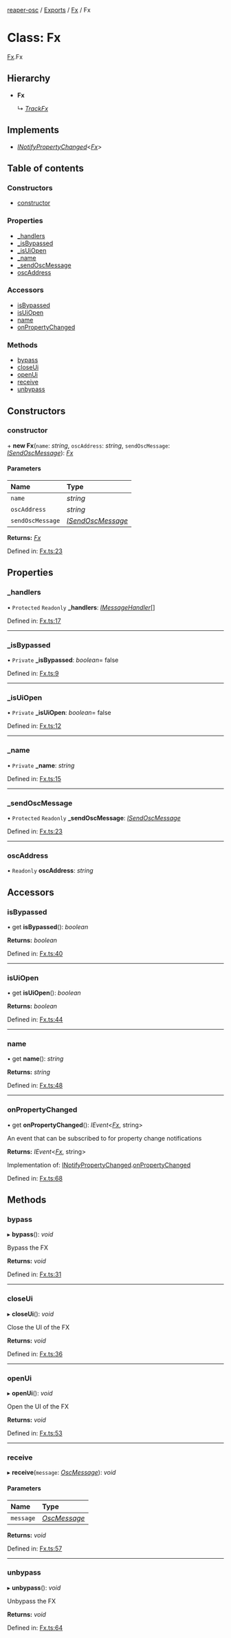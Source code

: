 [reaper-osc](../README.md) / [Exports](../modules.md) / [Fx](../modules/fx.md) / Fx

# Class: Fx

[Fx](../modules/fx.md).Fx

## Hierarchy

- **Fx**

  ↳ [*TrackFx*](fx.trackfx.md)

## Implements

- [*INotifyPropertyChanged*](../interfaces/notify_notify.inotifypropertychanged.md)<[*Fx*](fx.fx-1.md)\>

## Table of contents

### Constructors

- [constructor](fx.fx-1.md#constructor)

### Properties

- [\_handlers](fx.fx-1.md#_handlers)
- [\_isBypassed](fx.fx-1.md#_isbypassed)
- [\_isUiOpen](fx.fx-1.md#_isuiopen)
- [\_name](fx.fx-1.md#_name)
- [\_sendOscMessage](fx.fx-1.md#_sendoscmessage)
- [oscAddress](fx.fx-1.md#oscaddress)

### Accessors

- [isBypassed](fx.fx-1.md#isbypassed)
- [isUiOpen](fx.fx-1.md#isuiopen)
- [name](fx.fx-1.md#name)
- [onPropertyChanged](fx.fx-1.md#onpropertychanged)

### Methods

- [bypass](fx.fx-1.md#bypass)
- [closeUi](fx.fx-1.md#closeui)
- [openUi](fx.fx-1.md#openui)
- [receive](fx.fx-1.md#receive)
- [unbypass](fx.fx-1.md#unbypass)

## Constructors

### constructor

\+ **new Fx**(`name`: *string*, `oscAddress`: *string*, `sendOscMessage`: [*ISendOscMessage*](../interfaces/osc_messages.isendoscmessage.md)): [*Fx*](fx.fx-1.md)

#### Parameters

| Name | Type |
| :------ | :------ |
| `name` | *string* |
| `oscAddress` | *string* |
| `sendOscMessage` | [*ISendOscMessage*](../interfaces/osc_messages.isendoscmessage.md) |

**Returns:** [*Fx*](fx.fx-1.md)

Defined in: [Fx.ts:23](https://github.com/LykaiosNZ/reaper-osc.js/blob/7ba97a3/src/Fx.ts#L23)

## Properties

### \_handlers

• `Protected` `Readonly` **\_handlers**: [*IMessageHandler*](../interfaces/osc_handlers.imessagehandler.md)[]

Defined in: [Fx.ts:17](https://github.com/LykaiosNZ/reaper-osc.js/blob/7ba97a3/src/Fx.ts#L17)

___

### \_isBypassed

• `Private` **\_isBypassed**: *boolean*= false

Defined in: [Fx.ts:9](https://github.com/LykaiosNZ/reaper-osc.js/blob/7ba97a3/src/Fx.ts#L9)

___

### \_isUiOpen

• `Private` **\_isUiOpen**: *boolean*= false

Defined in: [Fx.ts:12](https://github.com/LykaiosNZ/reaper-osc.js/blob/7ba97a3/src/Fx.ts#L12)

___

### \_name

• `Private` **\_name**: *string*

Defined in: [Fx.ts:15](https://github.com/LykaiosNZ/reaper-osc.js/blob/7ba97a3/src/Fx.ts#L15)

___

### \_sendOscMessage

• `Protected` `Readonly` **\_sendOscMessage**: [*ISendOscMessage*](../interfaces/osc_messages.isendoscmessage.md)

Defined in: [Fx.ts:23](https://github.com/LykaiosNZ/reaper-osc.js/blob/7ba97a3/src/Fx.ts#L23)

___

### oscAddress

• `Readonly` **oscAddress**: *string*

## Accessors

### isBypassed

• get **isBypassed**(): *boolean*

**Returns:** *boolean*

Defined in: [Fx.ts:40](https://github.com/LykaiosNZ/reaper-osc.js/blob/7ba97a3/src/Fx.ts#L40)

___

### isUiOpen

• get **isUiOpen**(): *boolean*

**Returns:** *boolean*

Defined in: [Fx.ts:44](https://github.com/LykaiosNZ/reaper-osc.js/blob/7ba97a3/src/Fx.ts#L44)

___

### name

• get **name**(): *string*

**Returns:** *string*

Defined in: [Fx.ts:48](https://github.com/LykaiosNZ/reaper-osc.js/blob/7ba97a3/src/Fx.ts#L48)

___

### onPropertyChanged

• get **onPropertyChanged**(): *IEvent*<[*Fx*](fx.fx-1.md), string\>

An event that can be subscribed to for property change notifications

**Returns:** *IEvent*<[*Fx*](fx.fx-1.md), string\>

Implementation of: [INotifyPropertyChanged](../interfaces/notify_notify.inotifypropertychanged.md).[onPropertyChanged](../interfaces/notify_notify.inotifypropertychanged.md#onpropertychanged)

Defined in: [Fx.ts:68](https://github.com/LykaiosNZ/reaper-osc.js/blob/7ba97a3/src/Fx.ts#L68)

## Methods

### bypass

▸ **bypass**(): *void*

Bypass the FX

**Returns:** *void*

Defined in: [Fx.ts:31](https://github.com/LykaiosNZ/reaper-osc.js/blob/7ba97a3/src/Fx.ts#L31)

___

### closeUi

▸ **closeUi**(): *void*

Close the UI of the FX

**Returns:** *void*

Defined in: [Fx.ts:36](https://github.com/LykaiosNZ/reaper-osc.js/blob/7ba97a3/src/Fx.ts#L36)

___

### openUi

▸ **openUi**(): *void*

Open the UI of the FX

**Returns:** *void*

Defined in: [Fx.ts:53](https://github.com/LykaiosNZ/reaper-osc.js/blob/7ba97a3/src/Fx.ts#L53)

___

### receive

▸ **receive**(`message`: [*OscMessage*](osc_messages.oscmessage.md)): *void*

#### Parameters

| Name | Type |
| :------ | :------ |
| `message` | [*OscMessage*](osc_messages.oscmessage.md) |

**Returns:** *void*

Defined in: [Fx.ts:57](https://github.com/LykaiosNZ/reaper-osc.js/blob/7ba97a3/src/Fx.ts#L57)

___

### unbypass

▸ **unbypass**(): *void*

Unbypass the FX

**Returns:** *void*

Defined in: [Fx.ts:64](https://github.com/LykaiosNZ/reaper-osc.js/blob/7ba97a3/src/Fx.ts#L64)
